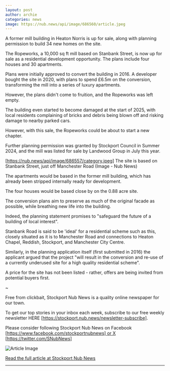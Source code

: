 ```yaml
---
layout: post
author: archie
categories: news
image: https://nub.news/api/image/686560/article.jpeg
---
```

A former mill building in Heaton Norris is up for sale, along with planning
permission to build 34 new homes on the site.

The Ropeworks, a 10,000 sq ft mill based on Stanbank Street, is now up for sale
as a residential development opportunity. The plans include four houses and 30
apartments.

Plans were initially approved to convert the building in 2016. A developer
bought the site in 2020, with plans to spend £6.5m on the conversion,
transforming the mill into a series of luxury apartments.

However, the plans didn't come to fruition, and the Ropeworks was left empty.

The building even started to become damaged at the start of 2025, with local
residents complaining of bricks and debris being blown off and risking damage to
nearby parked cars.

However, with this sale, the Ropeworks could be about to start a new chapter.

Further planning permission was granted by Stockport Council in Summer 2024, and
the mill was listed for sale by Landwood Group in July this year.



[https://nub.news/api/image/686557/category.jpeg]
The site is based on Stanbank Street, just off Manchester Road (Image - Nub
News)



The apartments would be based in the former mill building, which has already
been stripped internally ready for development.

The four houses would be based close by on the 0.88 acre site.

The conversion plans aim to preserve as much of the original facade as possible,
while breathing new life into the building.

Indeed, the planning statement promises to "safeguard the future of a building
of local interest".  

Stanbank Road is said to be 'ideal' for a residential scheme such as this,
closely situated as it is to Manchester Road and connections to Heaton Chapel,
Reddish, Stockport, and Manchester City Centre.

Similarly, in the planning application itself (first submitted in 2016) the
applicant argued that the project "will result in the conversion and re-use of a
currently underused site for a high quality residential scheme".

A price for the site has not been listed - rather, offers are being invited from
potential buyers first.

~

Free from clickbait, Stockport Nub News is a quality online newspaper for our
town.

To get our top stories in your inbox each week, subscribe to our free weekly
newsletter HERE [https://stockport.nub.news/newsletter-subscribe].

Please consider following Stockport Nub News on Facebook
[https://www.facebook.com/stockportnubnews] or X [https://twitter.com/SNubNews]

![Article Image](https://nub.news/api/image/686560/article.jpeg)

[Read the full article at Stockport Nub News](https://stockport.nub.news/news/local-news/former-mill-in-heaton-norris-up-for-sale-with-plans-for-new-apartments-270205)

---
